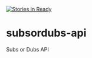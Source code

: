 [![Stories in Ready](https://badge.waffle.io/geekthattweaks/subsordubs-api.png?label=ready&title=Ready)](https://waffle.io/geekthattweaks/subsordubs-api)
# subsordubs-api
Subs or Dubs API
